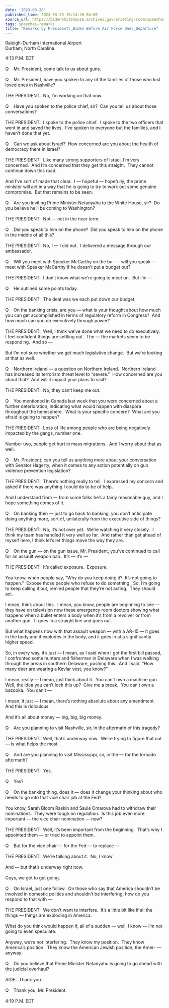 ```yaml
---
date: '2023-03-28'
published_time: 2023-03-28 19:14:26-04:00
source_url: https://bidenwhitehouse.archives.gov/briefing-room/speeches-remarks/2023/03/28/remarks-by-president-biden-before-air-force-one-departure-26/
tags: speeches-remarks
title: "Remarks by President\_Biden Before Air Force One\_Departure"
---
```

 
Raleigh-Durham International Airport  
Durham, North Carolina

  
4:13 P.M. EDT  
   
Q    Mr. President, come talk to us about guns.  
   
Q    Mr. President, have you spoken to any of the families of those who
lost loved ones in Nashville?  
   
THE PRESIDENT:  No, I’m working on that now.  
   
Q    Have you spoken to the police chief, sir?  Can you tell us about
those conversations?  
   
THE PRESIDENT:  I spoke to the police chief.  I spoke to the two
officers that went in and saved the lives.  I’ve spoken to everyone but
the families, and I haven’t done that yet.  
   
Q    Can we ask about Israel?  How concerned are you about the health of
democracy there in Israel?  
   
THE PRESIDENT:  Like many strong supporters of Israel, I’m very
concerned.  And I’m concerned that they get this straight.  They cannot
continue down this road.  
   
And I’ve sort of made that clear.  I — hopeful — hopefully, the prime
minister will act in a way that he is going to try to work out some
genuine compromise.  But that remains to be seen.  
   
Q    Are you inviting Prime Minister Netanyahu to the White House, sir? 
Do you believe he’ll be coming to Washington?  
   
THE PRESIDENT:  Not — not in the near term.  
   
Q    Did you speak to him on the phone?  Did you speak to him on the
phone in the middle of all this?  
   
THE PRESIDENT:  No, I — I did not.  I delivered a message through our
ambassador.  
   
Q    Will you meet with Speaker McCarthy on the bu- — will you speak —
meet with Speaker McCarthy if he doesn’t put a budget out?  
   
THE PRESIDENT:  I don’t know what we’re going to meet on.  But I’m —  
   
Q    He outlined some points today.  
   
THE PRESIDENT:  The deal was we each put down our budget.  
   
Q    On the banking crisis, are you — what is your thought about how
much you can get accomplished in terms of regulatory reform in
Congress?  And how much can you do executively through power?  
   
THE PRESIDENT:  Well, I think we’ve done what we need to do
executively.  I feel confident things are settling out.  The — the
markets seem to be responding.  And so —  
   
But I’m not sure whether we get much legislative change.  But we’re
looking at that as well.  
   
Q    Northern Ireland — a question on Northern Ireland.  Northern
Ireland has increased its terrorism threat level to “severe.”  How
concerned are you about that?  And will it impact your plans to visit?  
   
THE PRESIDENT:  No, they can’t keep me out.   
   
Q    You mentioned in Canada last week that you were concerned about a
further deterioration, indicating what would happen with diaspora
throughout the hemisphere.  What is your specific concern?  What are you
afraid is going to happen?  
   
THE PRESIDENT:  Loss of life among people who are being negatively
impacted by the gangs, number one.  
   
Number two, people get hurt in mass migrations.  And I worry about that
as well.   
   
Q    Mr. President, can you tell us anything more about your
conversation with Senator Hagerty, when it comes to any action
potentially on gun violence prevention legislation?  
   
THE PRESIDENT:  There’s nothing really to tell.  I expressed my concern
and asked if there was anything I could do to be of help.   
   
And I understand from — from some folks he’s a fairly reasonable guy,
and I hope something comes of it.  
   
Q    On banking then — just to go back to banking, you don’t anticipate
doing anything more, sort of, unilaterally from the executive side of
things?  
   
THE PRESIDENT:  No, it’s not over yet.  We’re watching it very closely. 
I think my team has handled it very well so far.  And rather than get
ahead of myself here, I think let’s let things move the way they are.   
   
Q    On the gun — on the gun issue, Mr. President, you’ve continued to
call for an assault weapon ban.  It’s — it’s —  
   
THE PRESIDENT:  It’s called exposure.  Exposure.   
   
You know, when people say, “Why do you keep doing it?  It’s not going to
happen.”  Expose those people who refuse to do something.  So, I’m going
to keep calling it out, remind people that they’re not acting.  They
should act.   
   
I mean, think about this.  I mean, you know, people are beginning to see
— they have on television now these emergency room doctors showing what
happens when a bullet enters a body when it’s from a revolver or from
another gun.  It goes in a straight line and goes out.   
   
But what happens now with that assault weapon — with a AR-15 — it goes
in the body and it explodes in the body, and it goes in at a
significantly higher speed.   
   
So, in every way, it’s just — I mean, as I said when I got the first
bill passed, I confronted some hunters and fishermen in Delaware when I
was walking through the areas in southern Delaware, pushing this.  And I
said, “How many deer are wearing a Kevlar vest, you know?”  
   
I mean, really — I mean, just think about it.  You can’t own a machine
gun.  Well, the idea you can’t lock this up?  Give me a break.  You
can’t own a bazooka.  You can’t —  
   
I mean, it just — I mean, there’s nothing absolute about any amendment. 
And this is ridiculous.   
   
And it’s all about money — big, big, big money.  
   
Q    Are you planning to visit Nashville, sir, in the aftermath of this
tragedy?  
   
THE PRESIDENT:  Well, that’s underway now.  We’re trying to figure that
out — is what helps the most.  
   
Q    And are you planning to visit Mississippi, sir, in the — for the
tornado aftermath?  
   
THE PRESIDENT:  Yes.  
   
Q    Yes?  
   
Q    On the banking thing, does it — does it change your thinking about
who needs to go into that vice chair job at the Fed?  
   
You know, Sarah Bloom Raskin and Saule Omarova had to withdraw their
nominations.  They were tough on regulation.  Is this job even more
important — the vice chair nomination — now?  
   
THE PRESIDENT:  Well, it’s been important from the beginning.  That’s
why I appointed them — or tried to appoint them.  
   
Q    But for the vice chair — for the Fed — to replace —  
   
THE PRESIDENT:  We’re talking about it.  No, I know.  
   
And — but that’s underway right now.   
   
Guys, we got to get going.   
   
Q    On Israel, just one follow.  On those who say that America
shouldn’t be involved in domestic politics and shouldn’t be interfering,
how do you respond to that with —  
   
THE PRESIDENT:  We don’t want to interfere.  It’s a little bit like if
all the things — things are exploding in America.  
   
What do you think would happen if, all of a sudden — well, I know — I’m
not going to even speculate.  
   
Anyway, we’re not interfering.  They know my position.  They know
America’s position.  They know the American Jewish position, the Amer- —
anyway.  
   
Q    Do you believe that Prime Minister Netanyahu is going to go ahead
with the judicial overhaul?  
   
AIDE:  Thank you.  
   
Q    Thank you, Mr. President.  
   
4:19 P.M. EDT  
 
